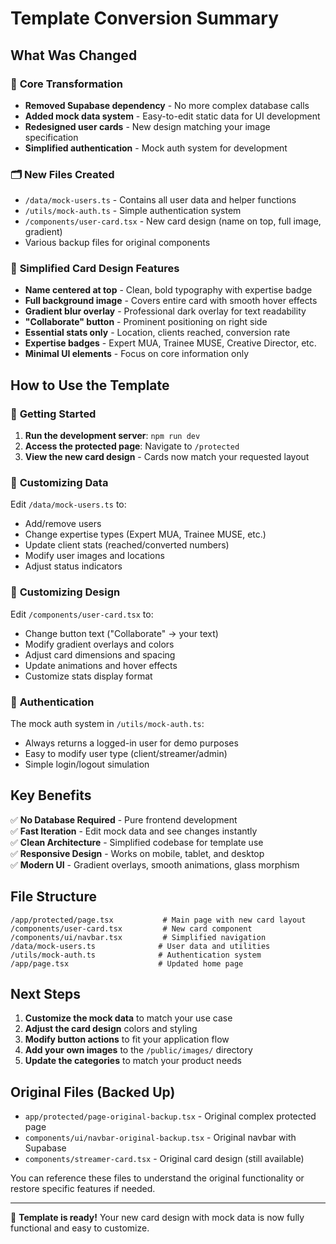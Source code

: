 # Template Conversion Summary

## What Was Changed

### 🎯 **Core Transformation**
- **Removed Supabase dependency** - No more complex database calls
- **Added mock data system** - Easy-to-edit static data for UI development  
- **Redesigned user cards** - New design matching your image specification
- **Simplified authentication** - Mock auth system for development

### 🗂️ **New Files Created**
- `/data/mock-users.ts` - Contains all user data and helper functions
- `/utils/mock-auth.ts` - Simple authentication system
- `/components/user-card.tsx` - New card design (name on top, full image, gradient)
- Various backup files for original components

### 🎨 **Simplified Card Design Features**
- **Name centered at top** - Clean, bold typography with expertise badge
- **Full background image** - Covers entire card with smooth hover effects
- **Gradient blur overlay** - Professional dark overlay for text readability
- **"Collaborate" button** - Prominent positioning on right side
- **Essential stats only** - Location, clients reached, conversion rate
- **Expertise badges** - Expert MUA, Trainee MUSE, Creative Director, etc.
- **Minimal UI elements** - Focus on core information only

## How to Use the Template

### 🚀 **Getting Started**
1. **Run the development server**: `npm run dev`
2. **Access the protected page**: Navigate to `/protected` 
3. **View the new card design** - Cards now match your requested layout

### 📝 **Customizing Data**
Edit `/data/mock-users.ts` to:
- Add/remove users  
- Change expertise types (Expert MUA, Trainee MUSE, etc.)
- Update client stats (reached/converted numbers)
- Modify user images and locations
- Adjust status indicators

### 🎨 **Customizing Design**
Edit `/components/user-card.tsx` to:
- Change button text ("Collaborate" → your text)
- Modify gradient overlays and colors
- Adjust card dimensions and spacing
- Update animations and hover effects
- Customize stats display format

### 🔐 **Authentication**
The mock auth system in `/utils/mock-auth.ts`:
- Always returns a logged-in user for demo purposes
- Easy to modify user type (client/streamer/admin)
- Simple login/logout simulation

## Key Benefits

✅ **No Database Required** - Pure frontend development  
✅ **Fast Iteration** - Edit mock data and see changes instantly  
✅ **Clean Architecture** - Simplified codebase for template use  
✅ **Responsive Design** - Works on mobile, tablet, and desktop  
✅ **Modern UI** - Gradient overlays, smooth animations, glass morphism  

## File Structure

```
/app/protected/page.tsx           # Main page with new card layout
/components/user-card.tsx         # New card component  
/components/ui/navbar.tsx         # Simplified navigation
/data/mock-users.ts              # User data and utilities
/utils/mock-auth.ts              # Authentication system
/app/page.tsx                    # Updated home page
```

## Next Steps

1. **Customize the mock data** to match your use case
2. **Adjust the card design** colors and styling
3. **Modify button actions** to fit your application flow
4. **Add your own images** to the `/public/images/` directory
5. **Update the categories** to match your product needs

## Original Files (Backed Up)

- `app/protected/page-original-backup.tsx` - Original complex protected page
- `components/ui/navbar-original-backup.tsx` - Original navbar with Supabase
- `components/streamer-card.tsx` - Original card design (still available)

You can reference these files to understand the original functionality or restore specific features if needed.

---

🎉 **Template is ready!** Your new card design with mock data is now fully functional and easy to customize.